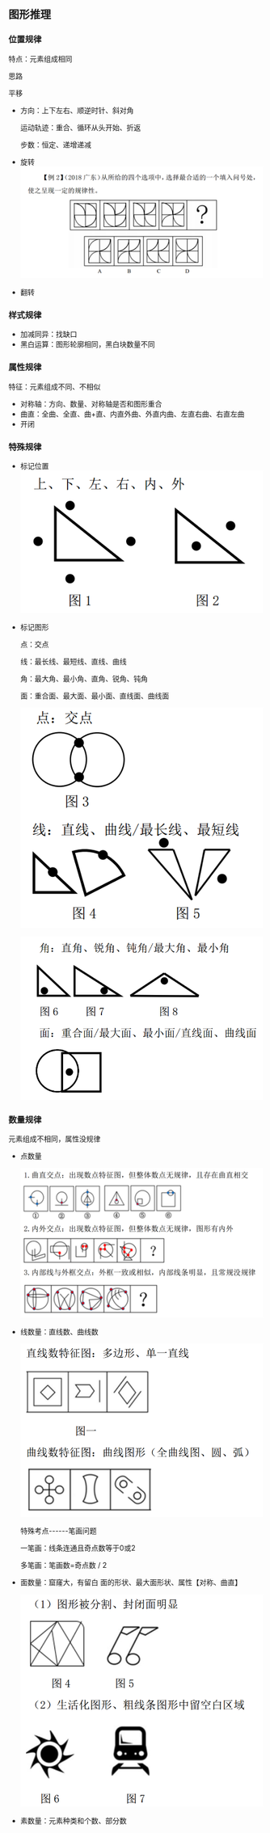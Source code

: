 ## 图形推理

### 位置规律

特点：元素组成相同

思路

平移

- 方向：上下左右、顺逆时针、斜对角

  运动轨迹：重合、循环从头开始、折返

  步数：恒定、递增递减

- 旋转![image-20200812163312601](Untitled/image-20200812163312601.png)

- 翻转

### 样式规律

- 加减同异：找缺口
- 黑白运算：图形轮廓相同，黑白块数量不同

### 属性规律

特征：元素组成不同、不相似

- 对称轴：方向、数量、对称轴是否和图形重合
- 曲直：全曲、全直、曲+直、内直外曲、外直内曲、左直右曲、右直左曲
- 开闭 

### 特殊规律

-  标记位置
  ![image-20200812200437179](Untitled/image-20200812200437179.png)

- 标记图形

  点：交点

  线：最长线、最短线、直线、曲线

  角：最大角、最小角、直角、锐角、钝角

  面：重合面、最大面、最小面、直线面、曲线面

  ![image-20200812200458047](Untitled/image-20200812200458047.png)

  ![image-20200812200513465](Untitled/image-20200812200513465.png)

### 数量规律

元素组成不相同，属性没规律

- 点数量

  ![image-20200812204449586](Untitled/image-20200812204449586.png)

- 线数量：直线数、曲线数

  <img src="%E5%85%AC%E5%8A%A1%E5%91%98/image-20200813101130249.png" alt="image-20200813101130249" style="zoom:80%;" />

  特殊考点------笔画问题

  一笔画：线条连通且奇点数等于0或2

  多笔画：笔画数=奇点数 / 2

- 面数量：窟窿大，有留白
  面的形状、最大面形状、属性【对称、曲直】  

  <img src="%E5%85%AC%E5%8A%A1%E5%91%98/image-20200813104421192.png" alt="image-20200813104421192" style="zoom:80%;" />

- 素数量：元素种类和个数、部分数







